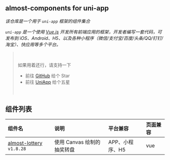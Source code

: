 ## almost-components for uni-app

_该仓库是一个用于 `uni-app` 框架的组件集合_

_`uni-app` 是一个使用 [Vue.js](https://github.com/vuejs/vue) 开发所有前端应用的框架，开发者编写一套代码，可发布到 iOS、Android、H5、以及各种小程序（微信/支付宝/百度/头条/QQ/钉钉/淘宝）、快应用等多个平台。_

> <br />
>
> 如果用着还行，请支持一下
>
> - 前往 [GitHub](https://github.com/ialmost/almost-components_uniapp) 给个 Star
> - 前往 [UniApp](https://ext.dcloud.net.cn/plugin?id=1030) 给个五星
>
> <br />

## 组件列表

| 组件名                               | 说明                       | 平台兼容        | 页面兼容 |
| :----------------------------------- | :------------------------- | :-------------- | :------- |
| [almost-lottery](/Lottery) `v1.8.28` | 使用 Canvas 绘制的抽奖转盘 | APP、小程序、H5 | vue      |
